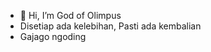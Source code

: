 - 👋 Hi, I’m God of Olimpus
- Disetiap ada kelebihan, Pasti ada kembalian
- Gajago ngoding

<!---
wisnuep/wisnuep is a ✨ special ✨ repository because its `README.md` (this file) appears on your GitHub profile.
You can click the Preview link to take a look at your changes.
--->
